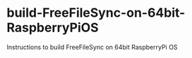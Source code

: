 # build-FreeFileSync-on-64bit-RaspberryPiOS
Instructions to build FreeFileSync on 64bit RaspberryPi OS
